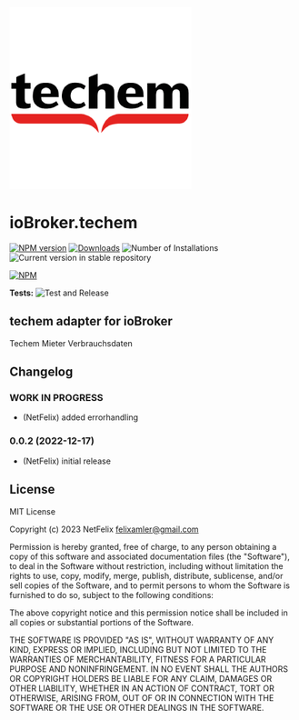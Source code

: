 ![Logo](admin/techem.png)
# ioBroker.techem

[![NPM version](https://img.shields.io/npm/v/iobroker.techem.svg)](https://www.npmjs.com/package/iobroker.techem)
[![Downloads](https://img.shields.io/npm/dm/iobroker.techem.svg)](https://www.npmjs.com/package/iobroker.techem)
![Number of Installations](https://iobroker.live/badges/techem-installed.svg)
![Current version in stable repository](https://iobroker.live/badges/techem-stable.svg)

[![NPM](https://nodei.co/npm/iobroker.techem.png?downloads=true)](https://nodei.co/npm/iobroker.techem/)

**Tests:** ![Test and Release](https://github.com/Net-Felix/ioBroker.techem/workflows/Test%20and%20Release/badge.svg)

## techem adapter for ioBroker

Techem Mieter Verbrauchsdaten


## Changelog
<!--
	Placeholder for the next version (at the beginning of the line):
	### **WORK IN PROGRESS**
-->
### **WORK IN PROGRESS**
* (NetFelix) added errorhandling

### 0.0.2 (2022-12-17)
* (NetFelix) initial release

## License
MIT License

Copyright (c) 2023 NetFelix <felixamler@gmail.com>

Permission is hereby granted, free of charge, to any person obtaining a copy
of this software and associated documentation files (the "Software"), to deal
in the Software without restriction, including without limitation the rights
to use, copy, modify, merge, publish, distribute, sublicense, and/or sell
copies of the Software, and to permit persons to whom the Software is
furnished to do so, subject to the following conditions:

The above copyright notice and this permission notice shall be included in all
copies or substantial portions of the Software.

THE SOFTWARE IS PROVIDED "AS IS", WITHOUT WARRANTY OF ANY KIND, EXPRESS OR
IMPLIED, INCLUDING BUT NOT LIMITED TO THE WARRANTIES OF MERCHANTABILITY,
FITNESS FOR A PARTICULAR PURPOSE AND NONINFRINGEMENT. IN NO EVENT SHALL THE
AUTHORS OR COPYRIGHT HOLDERS BE LIABLE FOR ANY CLAIM, DAMAGES OR OTHER
LIABILITY, WHETHER IN AN ACTION OF CONTRACT, TORT OR OTHERWISE, ARISING FROM,
OUT OF OR IN CONNECTION WITH THE SOFTWARE OR THE USE OR OTHER DEALINGS IN THE
SOFTWARE.

